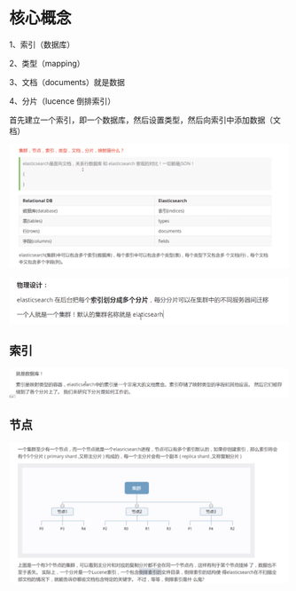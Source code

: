 # 核心概念

1、索引（数据库）

2、类型（mapping）

3、文档（documents）就是数据

4、分片（lucence 倒排索引）

首先建立一个索引，即一个数据库，然后设置类型，然后向索引中添加数据（文档）

![image-20200730223053466](assets/image-20200730223053466.png)

![image-20200730223146413](assets/image-20200730223146413.png)

## 索引

![image-20200730223429509](assets/image-20200730223429509.png)



## 节点

![image-20200730223620378](assets/image-20200730223620378.png)